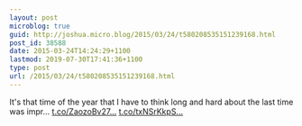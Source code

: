 ```yaml
---
layout: post
microblog: true
guid: http://joshua.micro.blog/2015/03/24/t580208535151239168.html
post_id: 38588
date: 2015-03-24T14:24:29+1100
lastmod: 2019-07-30T17:41:36+1100
type: post
url: /2015/03/24/t580208535151239168.html
---
```

It's that time of the year that I have to think long and hard about the last time was impr… [t.co/ZaozoBv27...](http://t.co/ZaozoBv27G) [t.co/txNSrKkpS...](http://t.co/txNSrKkpS1)
